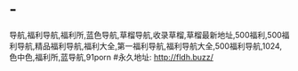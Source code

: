 # -
导航,福利导航,福利所,蓝色导航,草榴导航,收录草榴,草榴最新地址,500福利,500福利导航,精品福利导航,福利大全,第一福利导航,福利导航大全,500福利导航,1024,色中色,福利所,蓝导航,91porn
#永久地址:   http://fldh.buzz/
